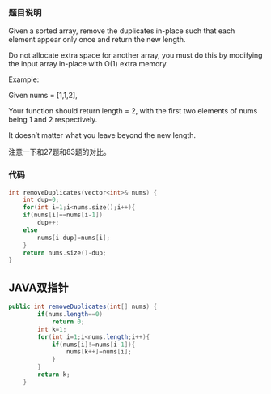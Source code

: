 ### 题目说明

Given a sorted array, remove the duplicates in-place such that each element appear only once and return the new length. 

Do not allocate extra space for another array, you must do this by modifying the input array in-place with O(1) extra memory. 

Example:

Given nums = [1,1,2],

Your function should return length = 2, with the first two elements of nums being 1 and 2 respectively. 

It doesn’t matter what you leave beyond the new length.

注意一下和27题和83题的对比。

### 代码

```C++
int removeDuplicates(vector<int>& nums) {
    int dup=0;
    for(int i=1;i<nums.size();i++){
    if(nums[i]==nums[i-1])
        dup++;
    else
        nums[i-dup]=nums[i];       
    }
    return nums.size()-dup;
}
```

## JAVA双指针
```java
public int removeDuplicates(int[] nums) {
        if(nums.length==0)
            return 0;
        int k=1;
        for(int i=1;i<nums.length;i++){
            if(nums[i]!=nums[i-1]){
                nums[k++]=nums[i];
            }
        }
        return k;
    }
```
